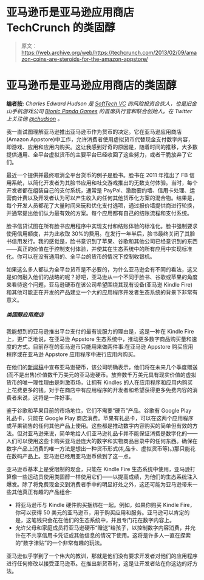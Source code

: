 # 亚马逊币是亚马逊应用商店 TechCrunch 的类固醇

> 原文：<https://web.archive.org/web/https://techcrunch.com/2013/02/09/amazon-coins-are-steroids-for-the-amazon-appstore/>

# 亚马逊币是亚马逊应用商店的类固醇

**编者按:** *Charles Edward Hudson 是 [SoftTech VC](https://web.archive.org/web/20221207200618/http://www.softtechvc.com/) 的风险投资合伙人，也是旧金山手机游戏公司 [Bionic Panda Games](https://web.archive.org/web/20221207200618/http://www.bionicpandagames.com/) 的首席执行官和联合创始人。在 Twitter 上关注他 [@chudson](https://web.archive.org/web/20221207200618/http://www.twitter.com/chudson) 。*

我一直试图理解亚马逊推出亚马逊币作为货币的决定。它在亚马逊应用商店(Amazon Appstore)中工作，允许消费者使用虚拟货币代替现金支付数字内容，即游戏、应用和应用内购买。这让我感到好奇的原因是，随着时间的推移，大多数提供通用、全平台虚拟货币的主要平台已经收回了这些努力，或者干脆放弃了它们。

最近一个提供并最终取消全平台货币的例子是脸书。脸书在 2011 年推出了 FB 信用系统，以简化开发者为其脸书应用和社交游戏推出的无数支付体验。当时，每个开发者都在组装自己的支付系统，通常是 PayPal、激励要约墙、信用卡处理、运营商计费以及开发者认为可以产生收入的任何其他货币化方案的混合物。结果是，每个开发人员都花了大量时间来玩和优化支付选项，通过报价墙提供商进行轮换，并通常提出他们认为最有效的方案。每个应用都有自己的结账流程和支付系统。

脸书信贷试图在所有脸书应用程序中实现支付和结账体验的标准化。脸书强制要求使用信用额度，并为此收取 30%的费用。在发行一年半后，脸书最终关闭了其脸书信用发行。我的感觉是，脸书意识到了苹果、谷歌和其他公司已经意识到的东西——真正的价值在于控制支付体验，并使其在生态系统中的所有应用中实现标准化。你可以在没有通用的、全平台的货币的情况下控制收银机。

如果这么多人都认为全平台货币是不必要的，为什么亚马逊会有不同的看法，这又是如何融入他们的战略的呢？好吧，亚马逊从一个不同于脸书、谷歌或苹果的角度来看待这个问题，亚马逊硬币在该公司希望围绕其现有设备(亚马逊 Kindle Fire)和其他可能正在开发的产品建立一个大的应用程序开发者生态系统的背景下非常有意义。

##### **类固醇应用商店**

我能想到的亚马逊推出平台支付的最有说服力的理由是，这是一种在 Kindle Fire 上，更广泛地说，在亚马逊 Appstore 生态系统中，推动更多数字商品购买量和速度的方式。目前存在的亚马逊币只能用来做两件事:在亚马逊 Appstore 购买应用程序或在亚马逊 Appstore 应用程序中进行应用内购买。

在他们的[新闻稿](https://web.archive.org/web/20221207200618/http://www.amazonappstoredev.com/2013/02/introducing-amazon-coins.html)中宣布亚马逊硬币，该公司明确表示，他们将在未来几个季度赠送(而不是出售)价值数千万美元的亚马逊硬币。放弃数千万美元具有现实价值的虚拟货币的唯一理性理由是刺激市场，让拥有 Kindles 的人在应用程序和应用内购买上花费更多的钱。对于在商店中有应用程序的开发者和希望获得更多免费内容的消费者来说，这将是一件好事。

鉴于谷歌和苹果目前的市场地位，它们不需要“硬币”产品。谷歌有 Google Play 礼品卡，只能在 Google Play 商店消费。苹果有礼品卡，可以在这两个应用程序或苹果销售的任何其他产品上使用。这些都是推动数字内容购买的简单但有效的方法。但对亚马逊来说，简单地给人们亚马逊礼品卡并不能保证消费是数字化的——人们可以使用这些卡购买亚马逊庞大的数字和实物商品目录中的任何东西。确保在数字产品上消费的唯一方法是想出一种货币形式(礼品卡、虚拟货币等)。)那只能花在数码产品上。亚马逊已经用亚马逊币做到了这一点。

亚马逊币基本上是受限制的现金，只能在 Kindle Fire 生态系统中使用，亚马逊打算像一些运动员使用类固醇一样使用它们——以提高成绩，为他们的生态系统注入爆发。除了将免费现金交到消费者手中的明显好处之外，这还可能为亚马逊带来一些其他真正有趣的产品组合:

*   将亚马逊币与 Kindle 硬件购买捆绑在一起。例如，如果你购买 Kindle Fire，你可以获得 50 美元的亚马逊币，用于购买应用和服务。亚马逊可以肯定的是，这笔钱只会花在他们的生态系统中，并且专门花在数字内容上。
*   允许父母和家庭成员将亚马逊硬币“赠送”给孩子，以控制数字内容消费，并允许在不共享信用卡凭证或其他信息的情况下使用。这将是许多人一直在探索的“数字津贴”的一个非常有趣的玩法。

亚马逊似乎学到了一个伟大的教训，那就是他们没有要求开发者对他们的应用程序进行任何修改以接受亚马逊币。在推出新货币时，这是让开发者站在你这边的好方法。